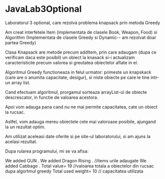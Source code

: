# JavaLab3Optional
Laboratorul 3 optional, care rezolva problema knapsack prin metoda Greedy

Am creat interfetele Item (implementata de clasele Book, Weapon, Food) si Algorithm (Implementata de clasele Greedy si Dynamic-- am rezolvat doar partea Greedy)

Clasa Knapsack are metode precum addItem, prin care adaugam (dupa ce verificam daca este posibil) un obiect la knasack si-i actualizam caracteristicile precum valorea si greutatea obiectelor aflate in el.

Algoritmul Greedy functioneaza in felul urmator: primeste un knapskack (care are o anumita capacitate, desigur), si niste obiecte pe care le tine intr-un array list. 

Cand efectuam algoritmul, prorgamul sorteaza arrayList-ul de obiecte descrescator, in functie de valoarea acestora.

Apoi vom adauga pana cand nu ne mai permite capacitatea, cate un obiect la rucsac. 

Astfel, vom adauga mereu obiectele cele mai valoroase posibile, ajungand la un rezultat optim.

Am utilizat aceleasi date oferite si pe site-ul laboratorului, si am ajuns la acelasi rezultat.

Dupa rularea programului, mi se va afisa:

We added GUN . 
We added Dragon Rising .   //items urile adaugate
We added Cabbage . 
Total value= 19          //valoarea totala a obiectelor din rucsac dupa algortmul greedy
Total used weight= 10   // capacitatea utilizata

